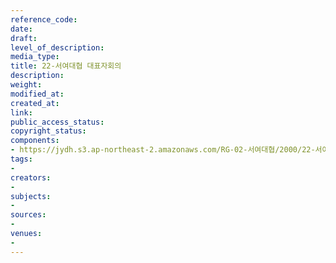 ```yaml
---
reference_code: 
date: 
draft: 
level_of_description: 
media_type: 
title: 22-서여대협 대표자회의
description: 
weight: 
modified_at: 
created_at: 
link: 
public_access_status: 
copyright_status: 
components:
- https://jydh.s3.ap-northeast-2.amazonaws.com/RG-02-서여대협/2000/22-서여대협+대표자회의.pdf
tags:
- 
creators:
- 
subjects:
- 
sources:
- 
venues:
- 
---
```

